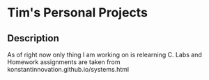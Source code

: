 # Tim's Personal Projects

## Description 
As of right now only thing I am working on is relearning C. 
Labs and Homework assignments are taken from konstantinnovation.github.io/systems.html

